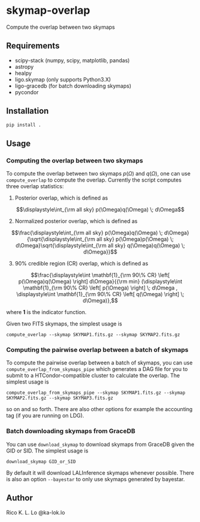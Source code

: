 # skymap-overlap

Compute the overlap between two skymaps

## Requirements
 * scipy-stack (numpy, scipy, matplotlib, pandas)
 * astropy
 * healpy
 * ligo.skymap (only supports Python3.X)
 * ligo-gracedb (for batch downloading skymaps)
 * pycondor

## Installation
```bash
pip install .
```

## Usage
### Computing the overlap between two skymaps
To compute the overlap between two skymaps $`p(\Omega)`$ and $`q(\Omega)`$, one can use `compute_overlap` to compute the overlap. Currently the script computes three overlap statistics:

 1. Posterior overlap, which is defined as
 ```math
 \displaystyle\int_{\rm all sky} p(\Omega)q(\Omega) \; d\Omega
 ```

 2. Normalized posterior overlap, which is defined as
 ```math
 \frac{\displaystyle\int_{\rm all sky} p(\Omega)q(\Omega) \; d\Omega}{\sqrt{\displaystyle\int_{\rm all sky} p(\Omega)p(\Omega) \; d\Omega}\sqrt{\displaystyle\int_{\rm all sky} q(\Omega)q(\Omega) \; d\Omega}}
 ```
 
 3. 90% credible region (CR) overlap, which is defined as
 ```math
 \frac{\displaystyle\int \mathbf{1}_{\rm 90\% CR} \left[ p(\Omega)q(\Omega) \right] d\Omega}{{\rm min} (\displaystyle\int \mathbf{1}_{\rm 90\% CR} \left[ p(\Omega) \right] \; d\Omega , \displaystyle\int \mathbf{1}_{\rm 90\% CR} \left[ q(\Omega) \right] \; d\Omega)},
 ```
 where $`\mathbf{1}`$ is the indicator function.

Given two FITS skymaps, the simplest usage is
```
compute_overlap --skymap SKYMAP1.fits.gz --skymap SKYMAP2.fits.gz
```


### Computing the pairwise overlap between a batch of skymaps
To compute the pairwise overlap between a batch of skymaps, you can use `compute_overlap_from_skymaps_pipe` which generates a DAG file
for you to submit to a HTCondor-compatible cluster to calculate the overlap.
The simplest usage is
```
compute_overlap_from_skymaps_pipe --skymap SKYMAP1.fits.gz --skymap SKYMAP2.fits.gz --skymap SKYMAP3.fits.gz
```
so on and so forth. There are also other options for example the accounting tag (if you are running on LDG).

### Batch downloading skymaps from GraceDB
You can use `download_skymap` to download skymaps from GraceDB given the GID or SID. The simplest usage is
```
download_skymap GID_or_SID
```
By default it will download LALInference skymaps whenever possible. There is also an option `--bayestar` to only use
skymaps generated by bayestar.

## Author
Rico K. L. Lo @ka-lok.lo
